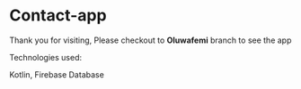 # Contact-app

Thank you for visiting, Please checkout to **Oluwafemi** branch to see the app

Technologies used:

Kotlin, Firebase Database

